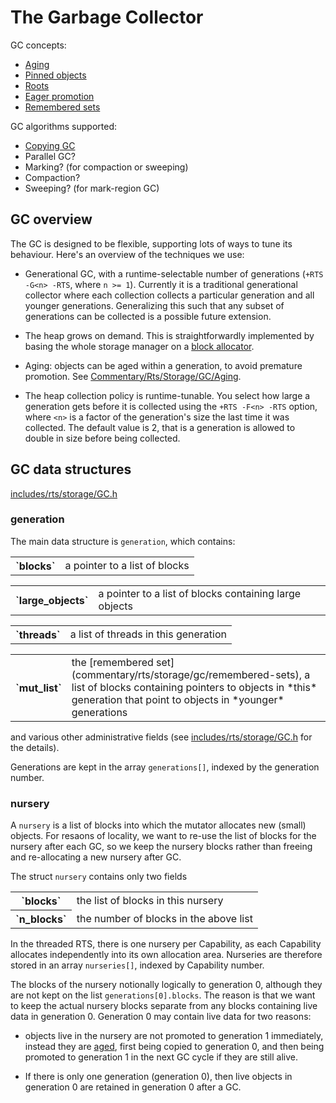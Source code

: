 # The Garbage Collector


GC concepts:

- [Aging](commentary/rts/storage/gc/aging)
- [Pinned objects](commentary/rts/storage/gc/pinneed)
- [Roots](commentary/rts/storage/gc/roots)
- [Eager promotion](commentary/rts/storage/gc/eager-promotion)
- [Remembered sets](commentary/rts/storage/gc/remembered-sets)


GC algorithms supported:

- [Copying GC](commentary/rts/storage/gc/copying)
- Parallel GC?
- Marking? (for compaction or sweeping)
- Compaction?
- Sweeping? (for mark-region GC)

## GC overview


The GC is designed to be flexible, supporting lots of ways to tune its behaviour.  Here's an overview of the techniques we use:

- Generational GC, with a runtime-selectable number of generations (`+RTS -G<n> -RTS`, where `n >= 1`).  Currently it is a
  traditional generational collector where each collection collects a particular generation and all younger generations.
  Generalizing this such that any subset of generations can be collected is a possible future extension.

- The heap grows on demand.  This is straightforwardly implemented by basing the whole storage manager on a [block allocator](commentary/rts/storage/block-alloc).

- Aging: objects can be aged within a generation, to avoid premature promotion.  See [Commentary/Rts/Storage/GC/Aging](commentary/rts/storage/gc/aging).

- The heap collection policy is runtime-tunable.  You select how large a generation gets before it is collected using the `+RTS -F<n> -RTS` option, where `<n>` is a factor of the generation's size the last time it was collected.  The default value is 2, that is a generation is allowed to double in size before being collected.

## GC data structures

[includes/rts/storage/GC.h](/trac/ghc/browser/ghc/includes/rts/storage/GC.h)

### generation


The main data structure is `generation`, which contains:

<table><tr><th>`blocks`</th>
<td>
a pointer to a list of blocks
</td></tr></table>

<table><tr><th>`large_objects`</th>
<td>
a pointer to a list of blocks containing large objects
</td></tr></table>

<table><tr><th>`threads`</th>
<td>
a list of threads in this generation
</td></tr></table>

<table><tr><th>`mut_list`</th>
<td>
the [remembered set](commentary/rts/storage/gc/remembered-sets), a list of blocks containing pointers to objects in *this* generation that point to objects in *younger* generations
</td></tr></table>


and various other administrative fields (see [includes/rts/storage/GC.h](/trac/ghc/browser/ghc/includes/rts/storage/GC.h) for the details).


Generations are kept in the array `generations[]`, indexed by the generation number.

### nursery


A `nursery` is a list of blocks into which the mutator allocates new (small) objects.  For resaons of locality, we want to re-use the list of blocks for the nursery after each GC, so we keep the nursery blocks rather than freeing and re-allocating a new nursery after GC.


The struct `nursery` contains only two fields

<table><tr><th>`blocks`</th>
<td>
the list of blocks in this nursery
</td></tr>
<tr><th>`n_blocks`</th>
<td>
the number of blocks in the above list
</td></tr></table>


In the threaded RTS, there is one nursery per Capability, as each Capability allocates independently into its own allocation area.  Nurseries are therefore stored in an array `nurseries[]`, indexed by Capability number.


The blocks of the nursery notionally logically to generation 0, although they are not kept on the list `generations[0].blocks`.  The reason is that we want to keep the actual nursery blocks separate from any blocks containing live data in generation 0.  Generation 0 may contain live data for two reasons:

- objects live in the nursery are not promoted to generation 1 immediately, instead they are [aged](commentary/rts/storage/gc/aging), first being copied to generation 0, and then being promoted to generation 1 in the next GC cycle if they are still alive.

- If there is only one generation (generation 0), then live objects in generation 0 are retained in generation 0 after a GC.
